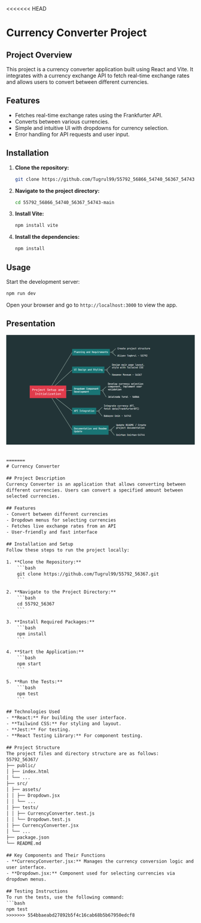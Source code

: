 <<<<<<< HEAD



# Currency Converter Project

## Project Overview

This project is a currency converter application built using React and Vite. It integrates with a currency exchange API to fetch real-time exchange rates and allows users to convert between different currencies.

## Features

- Fetches real-time exchange rates using the Frankfurter API.
- Converts between various currencies.
- Simple and intuitive UI with dropdowns for currency selection.
- Error handling for API requests and user input.

## Installation

1. **Clone the repository:**
   ```bash
   git clone https://github.com/Tugrul99/55792_56866_54740_56367_54743.git
   ```
2. **Navigate to the project directory:**
   ```bash
   cd 55792_56866_54740_56367_54743-main
   
   ```
3. **Install Vite:**
   ```bash
   npm install vite
   ```
4. **Install the dependencies:**
   ```bash
   npm install
   ```

## Usage

Start the development server:
   ```bash
   npm run dev
   ```
Open your browser and go to `http://localhost:3000` to view the app.

## Presentation

![screenshot](src/assets/workflow.png)
```

=======
# Currency Converter

## Project Description
Currency Converter is an application that allows converting between different currencies. Users can convert a specified amount between selected currencies.

## Features
- Convert between different currencies
- Dropdown menus for selecting currencies
- Fetches live exchange rates from an API
- User-friendly and fast interface

## Installation and Setup
Follow these steps to run the project locally:

1. **Clone the Repository:**
    ```bash
    git clone https://github.com/Tugrul99/55792_56367.git
    ```

2. **Navigate to the Project Directory:**
    ```bash
    cd 55792_56367
    ```

3. **Install Required Packages:**
    ```bash
    npm install
    ```

4. **Start the Application:**
    ```bash
    npm start
    ```

5. **Run the Tests:**
    ```bash
    npm test
    ```

## Technologies Used
- **React:** For building the user interface.
- **Tailwind CSS:** For styling and layout.
- **Jest:** For testing.
- **React Testing Library:** For component testing.

## Project Structure
The project files and directory structure are as follows:
55792_56367/
├── public/
│ ├── index.html
│ └── ...
├── src/
│ ├── assets/
│ │ ├── Dropdown.jsx
│ │ └── ...
│ ├── tests/
│ │ ├── CurrencyConverter.test.js
│ │ └── Dropdown.test.js
│ ├── CurrencyConverter.jsx
│ └── ...
├── package.json
└── README.md

## Key Components and Their Functions
- **CurrencyConverter.jsx:** Manages the currency conversion logic and user interface.
- **Dropdown.jsx:** Component used for selecting currencies via dropdown menus.

## Testing Instructions
To run the tests, use the following command:
```bash
npm test
>>>>>>> 554bbaeabd27892b5f4c16cab68b5b67950edcf8
